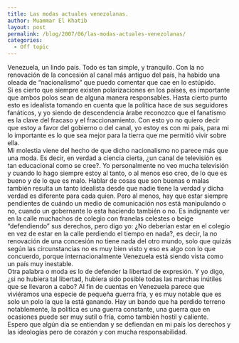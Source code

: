 ```yaml
---
title: Las modas actuales venezolanas.
author: Muammar El Khatib
layout: post
permalink: /blog/2007/06/las-modas-actuales-venezolanas/
categories:
  - Off topic
---
```

Venezuela, un lindo país. Todo es tan simple, y tranquilo. Con la no renovación de la concesión al canal más antiguo del país, ha habido una oleada de “nacionalismo” que puedo comentar que cae en lo estúpido.  
Si es cierto que siempre existen polarizaciones en los países, es importante que ambos polos sean de alguna manera responsables. Hasta cierto punto esto es idealista tomando en cuenta que la política hace de sus seguidores fanáticos, y yo siendo de descendencia árabe reconozco que el fanatismo es la clave del fracaso y el fraccionamiento. Con esto yo no quiero decir que estoy a favor del gobierno o del canal, yo estoy es con mi país, para mi lo importante es lo que sea mejor para la tierra que me permitió vivir sobre ella.  
Mi molestia viene del hecho de que dicho nacionalismo no parece más que una moda. Es decir, en verdad a ciencia cierta, ¿un canal de televisión es tan educacional como se cree?. Yo personalmente no veo mucha televisión y cuando lo hago siempre estoy al tanto, o al menos eso creo, de lo que es bueno y de lo que es malo. Hablar de cosas que son buenas o malas también resulta un tanto idealista desde que nadie tiene la verdad y dicha verdad es diferente para cada quien. Pero al menos, hay que estar siempre pendientes de cuándo un medio de comunicación nos está manipulando o no, cuando un gobernante lo esta haciendo también o no. Es indignante ver en la calle muchachos de colegio con franelas celestes o beige “defendiendo” sus derechos, pero digo yo: ¿No deberían estar en el colegio en vez de estar en la calle perdiendo el tiempo en nada?, es decir, la no renovación de una concesión no tiene nada del otro mundo, solo que quizás según las circunstancias no es muy bien visto y eso es algo con lo que concuerdo, porque internacionalmente Venezuela está siendo vista como un país muy inestable.  
Otra palabra o moda es lo de defender la libertad de expresión. Y yo digo, ¿si no hubiera tal libertad, hubiera sido posible todas las marchas inútiles que se llevaron a cabo? Al fin de cuentas en Venezuela parece que viviéramos una especie de pequeña guerra fría, y es muy notable que es solo un polo la que la está ganando. Hay un bando que ha perdido terreno notablemente, la política es una guerra constante, una guerra que en ocasiones puede ser muy sutil o fría, como también hostil y caliente.  
Espero que algún día se entiendan y se defiendan en mi país los derechos y las ideologías pero de corazón y con mucha responsabilidad.